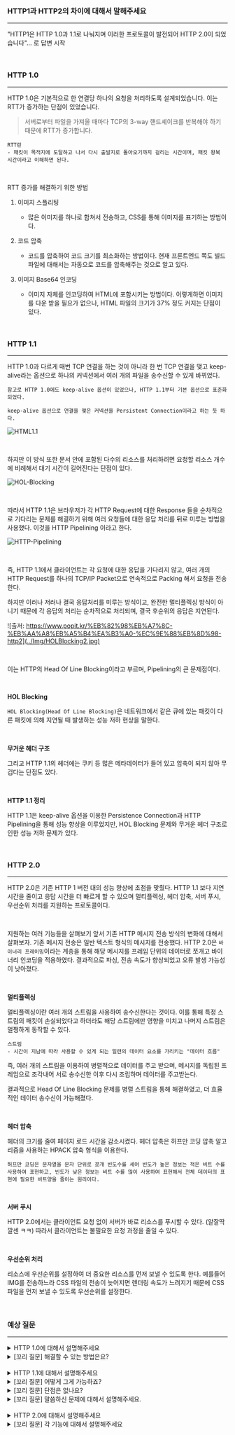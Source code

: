 ### HTTP1과 HTTP2의 차이에 대해서 말해주세요
---
"HTTP1은 HTTP 1.0과 1.1로 나눠지며 이러한 프로토콜이 발전되어 HTTP 2.0이 되었습니다"... 로 답변 시작

<br>

### HTTP 1.0
---
HTTP 1.0은 기본적으로 한 연결당 하나의 요청을 처리하도록 설계되었습니다. 이는 RTT가 증가하는 단점이 있었습니다.

> 서버로부터 파일을 가져올 때마다 TCP의 3-way 핸드셰이크를 반복해야 하기 때문에 RTT가 증가합니다.

```
RTT란
- 패킷이 목적지에 도달하고 나서 다시 출발지로 돌아오기까지 걸리는 시간이며, 패킷 왕복 시간이라고 이해하면 된다.
```

<br>

RTT 증가를 해결하기 위한 방법

1. 이미지 스플리팅
   - 많은 이미지를 하나로 합쳐서 전송하고, CSS를 통해 이미지를 표기하는 방법이다.

2. 코드 압축
   - 코드를 압축하여 코드 크기를 최소화하는 방법이다. 현재 프론트엔드 쪽도 빌드 파일에 대해서는 자동으로 코드를 압축해주는 것으로 알고 있다.

3. 이미지 Base64 인코딩
   - 이미지 자체를 인코딩하여 HTML에 포함시키는 방법이다. 이렇게하면 이미지를 다운 받을 필요가 없으나, HTML 파일의 크기가 37% 정도 커지는 단점이 있다.

<br>

### HTTP 1.1
---
HTTP 1.0과 다르게 매번 TCP 연결을 하는 것이 아니라 한 번 TCP 연결을 맺고 keep-alive라는 옵션으로 하나의 커넥션에서 여러 개의 파일을 송수신할 수 있게 바뀌었다. 
```
참고로 HTTP 1.0에도 keep-alive 옵션이 있었으나, HTTP 1.1부터 기본 옵션으로 표준화 되었다.

keep-alive 옵션으로 연결을 맺은 커넥션을 Persistent Connection이라고 하는 듯 하다.
```

![HTML1.1](./../Img/html1.1.gif)

<br>

하지만 이 방식 또한 문서 안에 포함된 다수의 리소스를 처리하려면 요청할 리소스 개수에 비례해서 대기 시간이 길어진다는 단점이 있다. 

![HOL-Blocking](../Img/HOLBlocking.jpg)

<br>

따라서 HTTP 1.1은 브라우저가 각 HTTP Request에 대한 Response 들을 순차적으로 기다리는 문제를 해결하기 위해 여러 요청들에 대한 응답 처리를 뒤로 미루는 방법을 사용했다. 이것을 HTTP Pipelining 이라고 한다.

![HTTP-Pipelining](../Img/http-pipelining.png)

<br>

즉, HTTP 1.1에서 클라이언트는 각 요청에 대한 응답을 기다리지 않고, 여러 개의 HTTP Request를 하나의 TCP/IP Packet으로 연속적으로 Packing 해서 요청을 전송한다.

하지만 이러나 저러나 결국 응답처리를 미루는 방식이고, 완전한 멀티플렉싱 방식이 아니기 때문에 각 응답의 처리는 순차적으로 처리되며, 결국 후순위의 응답은 지연된다. 

![출저: https://www.popit.kr/%EB%82%98%EB%A7%8C-%EB%AA%A8%EB%A5%B4%EA%B3%A0-%EC%9E%88%EB%8D%98-http2](../Img/HOLBlocking2.jpg)

<br>

이는 HTTP의 Head Of Line Blocking이라고 부르며, Pipelining의 큰 문제점이다.

<br>

**HOL Blocking**

```HOL Blocking(Head Of Line Blocking)```은 네트워크에서 같은 큐에 있는 패킷이 다른 패킷에 의해 지연될 때 발생하는 성능 저하 현상을 말한다. 

<br>

**무거운 헤더 구조**

그리고 HTTP 1.1의 헤더에는 쿠키 등 많은 메타데이터가 들어 있고 압축이 되지 않아 무겁다는 단점도 있다.

<br>

**HTTP 1.1 정리**

HTTP 1.1은 keep-alive 옵션을 이용한 Persistence Connection과 HTTP Pipelining을 통해 성능 향상을 이루었지만, HOL Blocking 문제와 무거운 헤더 구조로 인한 성능 저하 문제가 있다.

<br>

### HTTP 2.0
---
HTTP 2.0은 기존 HTTP 1 버전 대의 성능 향상에 초점을 맞췄다. HTTP 1.1 보다 지연 시간을 줄이고 응답 시간을 더 빠르게 할 수 있으며 멀티플렉싱, 헤더 압축, 서버 푸시, 우선순위 처리를 지원하는 프로토콜이다.

<br>

지원하는 여러 기능들을 살펴보기 앞서 기존 HTTP 메시지 전송 방식의 변화에 대해서 살펴보자. 기존 메시지 전송은 일반 텍스트 형식의 메시지를 전송했다. HTTP 2.0은 ```바이너리 프레이밍```이라는 계층을 통해 해당 메시지를 프레임 단위의 데이터로 쪼개고 바이너리 인코딩을 적용하였다. 결과적으로 파싱, 전송 속도가 향상되었고 오류 발생 가능성이 낮아졌다. 

<br>

**멀티플렉싱**

멀티플렉싱이란 여러 개의 스트림을 사용하여 송수신한다는 것이다. 이를 통해 특정 스트림의 패킷이 손실되었다고 하더라도 해당 스트림에만 영향을 미치고 나머지 스트림은 멀쩡하게 동작할 수 있다.

```
스트림
- 시간이 지남에 따라 사용할 수 있게 되는 일련의 데이터 요소를 가리키는 "데이터 흐름"
```

즉, 여러 개의 스트림을 이용하여 병렬적으로 데이터를 주고 받으며, 메시지를 독립된 프레임으로 조각내어 서로 송수신한 이후 다시 조립하며 데이터를 주고받는다.

결과적으로 Head Of Line Blocking 문제를 병렬 스트림을 통해 해결하였고, 더 효율적인 데이터 송수신이 가능해졌다. 

<br>

**헤더 압축**

헤더의 크기를 줄여 페이지 로드 시간을 감소시켰다. 헤더 압축은 허프만 코딩 압축 알고리즘을 사용하는 HPACK 압축 형식을 이용한다.

```
허프만 코딩은 문자열을 문자 단위로 쪼개 빈도수를 세어 빈도가 높은 정보는 적은 비트 수를 사용하여 표현하고, 빈도가 낮은 정보는 비트 수를 많이 사용하여 표현해서 전체 데이터의 표현에 필요한 비트양을 줄이는 원리이다.
```

<br>

**서버 푸시**

HTTP 2.0에서는 클라이언트 요청 없이 서버가 바로 리소스를 푸시할 수 있다. (알잘딱깔센 ㅋㅋ) 따라서 클라이언트는 불필요한 요청 과정을 줄일 수 있다. 

<br>

**우선순위 처리**

리소스에 우선순위를 설정하여 더 중요한 리소스를 먼저 보낼 수 있도록 한다. 예를들어 IMG를 전송하느라 CSS 파일의 전송이 늦어지면 렌더링 속도가 느려지기 때문에 CSS 파일을 먼저 보낼 수 있도록 우선순위를 설정한다.

<br>

### 예상 질문
---

<details>
<summary>HTTP 1.0에 대해서 설명해주세요</summary>
<div markdown="1">

- HTTP 1.0은 한 연결당 하나의 요청을 처리하도록 설계되어 있는 프로토콜입니다. 매번 TCP/IP 연결을 맺기 때문에 전체 RTT가 증가한다는 단점이 있습니다.

</div>
</details>

<details>
<summary>[꼬리 질문] 해결할 수 있는 방법은요?</summary>
<div markdown="1">

- 해결 방법으로는 이미지 스플리팅, 코드 압축, 이미지 Base64 인코딩 방식이 있습니다. 이미지 스플리팅은 여러 이미지를 하나로 압축해서 사용하는 방법입니다. 코드 압축은 불필요한 코드 공백과 줄바꿈을 제거하는 방법입니다. 이미지 Base64 인코딩 방식은 이미지를 Base64로 인코딩하여 HTML에 이미지를 주입하는 방법입니다.

</div>
</details>

<br>

<details>
<summary>HTTP 1.1에 대해서 설명해주세요</summary>
<div markdown="1">

- HTTP 1.1은 HTTP 1.0과 다르게 하나의 커넥션으로 여러 개의 파일을 송수신할 수 있습니다.

</div>
</details>

<details>
<summary>[꼬리 질문] 어떻게 그게 가능하죠?</summary>
<div markdown="1">

- TCP의 keep-alive 옵션을 이용해서 커넥션을 계속 유지시키기 때문입니다.

</div>
</details>

<details>
<summary>[꼬리 질문] 단점은 없나요?</summary>
<div markdown="1">

- HTTP 1.1은 HTTP Pipelining을 이용하는데, HOL Blocking 문제가 발생한다는 단점이 있습니다.

</div>
</details>

<details>
<summary>[꼬리 질문] 말씀하신 문제에 대해서 설명해주세요.</summary>
<div markdown="1">

- HOL Blocking은 Head Of Line Blocking이라고 하며, 네트워크에서 같은 큐에 있는 패킷이 다른 패킷에 의해 지연될 때 발생하는 성능 저하 현상을 말합니다.

</div>
</details>

<br>

<details>
<summary>HTTP 2.0에 대해서 설명해주세요</summary>
<div markdown="1">

- HTTP 2.0은 HTTP 1의 성능을 개선한 프로토콜입니다. 멀티플렉싱, 헤더 압축, 서버 푸시, 우선순위 처리를 지원합니다.

</div>
</details>

<details>
<summary>[꼬리 질문] 각 기능에 대해서 설명해주세요</summary>
<div markdown="1">

- 본문 참조

</div>
</details>
